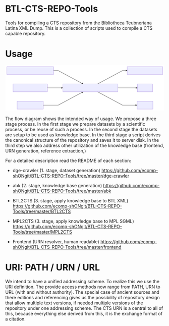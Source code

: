 

# BTL-CTS-REPO-Tools
Tools for compiling a CTS repository from the Bibliotheca Teubneriana Latina XML Dump. This is a collection of scripts used to compile a CTS capable repository.


# Usage

![](flowOFfkt.svg)

The flow diagram shows the intended way of usage. We propose a three stage process. In the first stage we prepare datasets by a scientific process, or be reuse of such a process. In the second stage the datasets are setup to be used as knowledge base. In the third stage a script derives the canonical structure of the repository and saves it to server disk. In the third step we also address other utilization of the knowledge base (frontend, URN generation, reference extraction,)


For a detailed description read the README of each section:

- dge-crawler (1. stage, dataset generation) https://github.com/ecomp-shONgit/BTL-CTS-REPO-Tools/tree/master/dge-crawler

- abk (2. stage, knowledge base generation) https://github.com/ecomp-shONgit/BTL-CTS-REPO-Tools/tree/master/abk

- BTL2CTS (3. stage, apply knowledge base to BTL XML) https://github.com/ecomp-shONgit/BTL-CTS-REPO-Tools/tree/master/BTL2CTS

- MPL2CTS (3. stage, apply knowledge base to MPL SGML) https://github.com/ecomp-shONgit/BTL-CTS-REPO-Tools/tree/master/MPL2CTS

- Frontend (URN resolver, human readable) https://github.com/ecomp-shONgit/BTL-CTS-REPO-Tools/tree/master/frontend


# URI: PATH / URN / URL

We intend to have a unified addressing scheme. To realize this we use the URI definition.  The provide access methods now range from PATH, URN to URL (with and without authority). The special case of ancient sources and there editions and referencing gives us the possibility of repository design that allow multiple text versions, if needed multiple versions of the repository under one addressing scheme. The CTS URN is a central to all of this, because everything else derived from this, it is the exchange format of a citation. 


